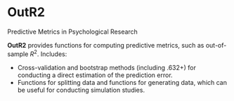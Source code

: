 # OutR2
Predictive Metrics in Psychological Research

**OutR2** provides functions for computing predictive metrics, such as out-of-sample $R^2$. 
Includes: 
- Cross-validation and bootstrap methods (including .632+) for conducting a direct estimation of the prediction error.
- Functions for splitting data and functions for generating data, which can be useful for conducting simulation studies. 
